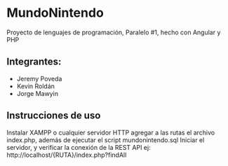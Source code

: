 # MundoNintendo

Proyecto de lenguajes de programación, Paralelo #1, hecho con Angular y PHP

## Integrantes:
- Jeremy Poveda
- Kevin Roldán
- Jorge Mawyin

## Instrucciones de uso
Instalar XAMPP o cualquier servidor HTTP
agregar a las rutas el archivo index.php, además de ejecutar el script mundonintendo.sql
Iniciar el servidor, y verificar la conexión de la REST API ej:
http://localhost/{RUTA}/index.php?findAll

